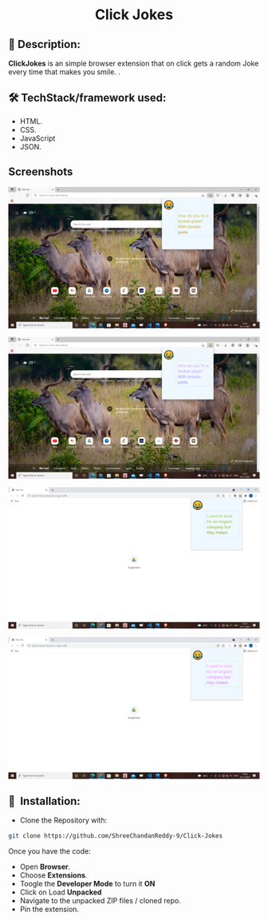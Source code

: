 <h1 align="center">
 Click Jokes
</h1>

## 📜 Description:
**ClickJokes**  is an simple browser extension that on click gets a random Joke every time that makes you smile.
.

## 🛠 TechStack/framework used:
 - HTML.
 - CSS.
 - JavaScript
 - JSON.

## Screenshots
![Edge](/Screenshots/edge1.png)

![App Screenshot](/Screenshots/edge2.png)

![App Screenshot](/Screenshots/chrome1.png)

![App Screenshot](/Screenshots/chrome2.png)
## 🚀&nbsp; Installation:

- Clone the Repository with:  
```bash 
git clone https://github.com/ShreeChandanReddy-9/Click-Jokes
```
Once you have the code:

* Open **Browser**.
* Choose **Extensions**.
* Toogle the **Developer Mode** to turn it **ON** 
* Click on Load **Unpacked** 
* Navigate to the unpacked ZIP files / cloned repo.
* Pin the extension.
